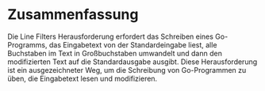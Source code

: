 # Zusammenfassung

Die Line Filters Herausforderung erfordert das Schreiben eines Go-Programms, das Eingabetext von der Standardeingabe liest, alle Buchstaben im Text in Großbuchstaben umwandelt und dann den modifizierten Text auf die Standardausgabe ausgibt. Diese Herausforderung ist ein ausgezeichneter Weg, um die Schreibung von Go-Programmen zu üben, die Eingabetext lesen und modifizieren.
